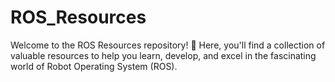 # ROS_Resources
Welcome to the ROS Resources repository! 🚀 Here, you'll find a collection of valuable resources to help you learn, develop, and excel in the fascinating world of Robot Operating System (ROS).
